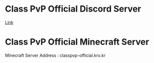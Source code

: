 # Class PvP Official Discord Server
[Link](https://discord.gg/ZzpMX9FCNz)
# Class PvP Official Minecraft Server
Minecraft Server Address : classpvp-official.kro.kr
